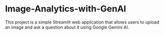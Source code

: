 # Image-Analytics-with-GenAI
This project is a simple Streamlit web application that allows users to upload an image and ask a question about it using Google Gemini AI.
